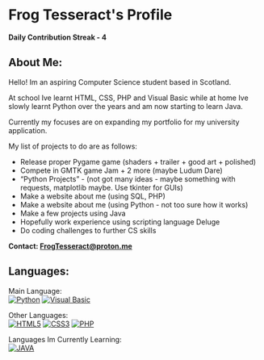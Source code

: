 # Frog Tesseract's Profile
<b> Daily Contribution Streak - 4</b>
## About Me:
Hello! Im an aspiring Computer Science student based in Scotland.

At school Ive learnt HTML, CSS, PHP and Visual Basic while at home Ive slowly learnt Python over the years and am now starting to learn Java.

Currently my focuses are on expanding my portfolio for my university application.

My list of projects to do are as follows:
<ul>
  <li>Release proper Pygame game (shaders + trailer + good art + polished)</li>
  <li>Compete in GMTK game Jam + 2 more (maybe Ludum Dare)</li>
  <li>“Python Projects” - (not got many ideas - maybe something with requests, matplotlib maybe. Use tkinter for GUIs)</li>
  <li>Make a website about me (using SQL, PHP)</li>
  <li>Make a website about me (using Python - not too sure how it works)</li>
  <li>Make a few projects using Java </li>
  <li>Hopefully work experience using scripting language Deluge</li>
  <li>Do coding challenges to further CS skills </li>
  
</ul>

 <b> Contact: FrogTesseract@proton.me</b> 

## Languages:
Main Language:<br>
[![Python](https://img.shields.io/badge/Python-14354C?style=for-the-badge&logo=python&logoColor=white)](https://www.python.org/doc/)
[![Visual Basic](https://img.shields.io/badge/Visual_Studio-5C2D91?style=for-the-badge&logo=visual%20studio&logoColor=white)](https://learn.microsoft.com/en-us/dotnet/visual-basic/)

Other Languages:<br>
[![HTML5](https://img.shields.io/badge/html5-%23E34F26.svg?style=for-the-badge&logo=html5&logoColor=white)](https://developer.mozilla.org/en-US/docs/Web/HTML)
[![CSS3](https://img.shields.io/badge/css3-%231572B6.svg?style=for-the-badge&logo=css3&logoColor=white)](https://developer.mozilla.org/en-US/docs/Web/CSS)
[![PHP](https://img.shields.io/badge/PHP-777BB4?style=for-the-badge&logo=php&logoColor=white)](https://www.php.net)

Languages Im Currently Learning:<br>
[![JAVA](https://img.shields.io/badge/Java-ED8B00?style=for-the-badge&logo=openjdk&logoColor=white)](https://img.shields.io/badge/Java-ED8B00?style=for-the-badge&logo=openjdk&logoColor=white)
